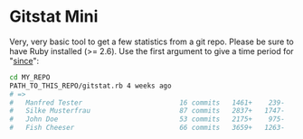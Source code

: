 # Gitstat Mini

Very, very basic tool to get a few statistics from a git repo.
Please be sure to have Ruby installed (>= 2.6).
Use the first argument to give a time period for "[since](https://www.git-scm.com/docs/git-log#_commit_limiting)":

```bash
cd MY_REPO
PATH_TO_THIS_REPO/gitstat.rb 4 weeks ago
# =>
#   Manfred Tester                        16 commits   1461+    239-     85 files
#   Silke Musterfrau                      87 commits   2837+   1747-    379 files
#   John Doe                              53 commits   2175+    975-    220 files
#   Fish Cheeser                          66 commits   3659+   1263-    236 files
```
